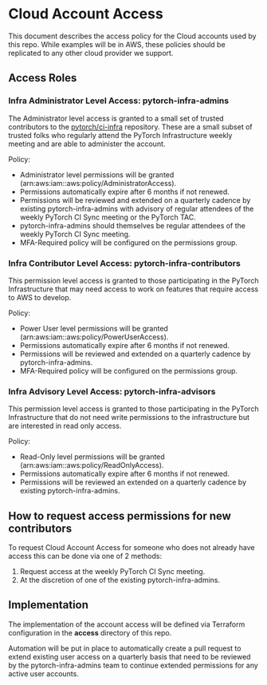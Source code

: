 # Cloud Account Access

This document describes the access policy for the Cloud accounts used by this 
repo. While examples will be in AWS, these policies should be replicated to
any other cloud provider we support.

## Access Roles

### Infra Administrator Level Access: pytorch-infra-admins

The Administrator level access is granted to a small set of trusted
contributors to the [pytorch/ci-infra](github.com/pytorch/ci-infra) repository.
These are a small subset of trusted folks who regularly attend the PyTorch
Infrastructure weekly meeting and are able to administer the account.

Policy:

* Administrator level permissions will be granted
  (arn:aws:iam::aws:policy/AdministratorAccess).
* Permissions automatically expire after 6 months if not renewed.
* Permissions will be reviewed and extended on a quarterly cadence by existing
  pytorch-infra-admins with advisory of regular attendees of the weekly
  PyTorch CI Sync meeting or the PyTorch TAC.
* pytorch-infra-admins should themselves be regular attendees of the weekly
  PyTorch CI Sync meeting.
* MFA-Required policy will be configured on the permissions group.

### Infra Contributor Level Access: pytorch-infra-contributors

This permission level access is granted to those participating in the PyTorch
Infrastructure that may need access to work on features that require access to
AWS to develop.

Policy:

* Power User level permissions will be granted
  (arn:aws:iam::aws:policy/PowerUserAccess).
* Permissions automatically expire after 6 months if not renewed.
* Permissions will be reviewed and extended on a quarterly cadence by
  pytorch-infra-admins.
* MFA-Required policy will be configured on the permissions group.

### Infra Advisory Level Access: pytorch-infra-advisors

This permission level access is granted to those participating in the PyTorch
Infrastructure that do not need write permissions to the infrastructure but are
interested in read only access.

Policy:

* Read-Only level permissions will be granted
  (arn:aws:iam::aws:policy/ReadOnlyAccess).
* Permissions automatically expire after 6 months if not renewed.
* Permissions will be reviewed an extended on a quarterly cadence by existing
  pytorch-infra-admins.

## How to request access permissions for new contributors

To request Cloud Account Access for someone who does not already have access
this can be done via one of 2 methods:

1. Request access at the weekly PyTorch CI Sync meeting.
2. At the discretion of one of the existing pytorch-infra-admins.

## Implementation

The implementation of the account access will be defined via Terraform
configuration in the **access** directory of this repo.

Automation will be put in place to automatically create a pull request to
extend existing user access on a quarterly basis that need to be reviewed by
the pytorch-infra-admins team to continue extended permissions for any active
user accounts.
